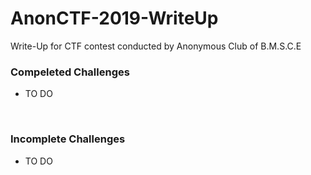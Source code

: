 # AnonCTF-2019-WriteUp
Write-Up for CTF contest conducted by Anonymous Club of B.M.S.C.E 

<h3>Compeleted Challenges</h3>
<ul><li>TO DO</li></ul>
<br/>

<h3>Incomplete Challenges</h3>
<ul><li>TO DO</li></ul>
<br/>
